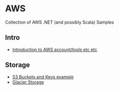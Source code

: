 # AWS
Collection of AWS .NET (and possibly Scala) Samples

## Intro
- [Introduction to AWS account/tools etc etc](https://sachabarbs.wordpress.com/2018/08/30/aws-initial-setup/)

## Storage
- [S3 Buckets and Keys example](https://sachabarbs.wordpress.com/2018/09/03/aws-s3-storage/)
- [Glacier Storage](https://sachabarbs.wordpress.com/2018/09/04/aws-glacial-storage/)
